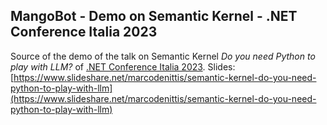 MangoBot - Demo on Semantic Kernel - .NET Conference Italia 2023
-----------------------------------

Source of the demo of the talk on Semantic Kernel _Do you need Python to play with LLM?_
of [.NET Conference Italia 2023](https://www.dotnetconference.it/).
Slides: [https://www.slideshare.net/marcodenittis/semantic-kernel-do-you-need-python-to-play-with-llm](https://www.slideshare.net/marcodenittis/semantic-kernel-do-you-need-python-to-play-with-llm)

